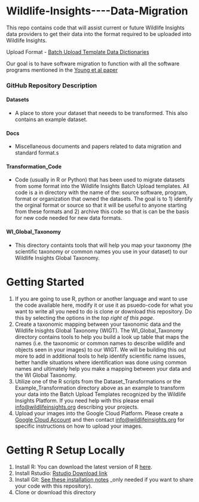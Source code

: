 # Wildlife-Insights----Data-Migration
This repo contains code that will assist current or future Wildlife Insights data providers to get their data into the format required to be uploaded into Wildlife Insights. 

Upload Format - [Batch Upload Template Data Dictionaries](https://docs.google.com/spreadsheets/d/1PE5Zl-HUG4Zt0PwSfj-gJRJVbZ__LgH3VuiDW3-BKQg/edit#gid=807650760)

Our goal is to have software migration to function with all the software programs mentioned in the [Young et al paper](https://github.com/ConservationInternational/Wildlife-Insights----Data-Migration/blob/master/Young%20et%20al%202018%20CT%20data%20mgmt%20review.pdf)

### GitHub Repository Description
#### Datasets
- A place to store your dataset that neeeds to be transformed. This also contains an example dataset.
#### Docs 
- Miscellaneous documents and papers related to data migration and standard format.s
#### Transformation_Code 
- Code (usually in R or Python) that has been used to migrate datasets from some format into the Wildlife Insights Batch Upload templates. All code is a in directory with the name of the: source software, program, format or organization that owned the datasets. The goal is to 1) identify the orginal format or source so that it will be useful to anyone starting from these formats and 2) archive this code so that is can be the basis for new code needed for new data formats. 
#### WI_Global_Taxonomy
- This directory containts tools that will help you map your taxonomy (the scientific taxonomy or common names you use in your dataset) to our Wildlife Insights Global Taxonomy.

# Getting Started 
1. If you are going to use R, python or another language and want to use the code available here, modify it or use it as psuedo-code for what you want to write all you need to do is clone or download this repository. Do this by selecting the options in the  _top right of this page_. 
2. Create a taxonomic mapping between your taxonomic data and the Wildlife Inisghts Global Taxonomy (WIGT). The WI_Global_Taxonomy directory contains tools to help you build a look up table that maps the names (i.e. the taxonomic or common names to describe wildlife and objects seen in your images) to our WIGT. We will be building this out more to add in additional tools to help identify scientific name issues, better handle situations where identification was done using common names and ultimately help you make a mapping between your data and the WI Global Taxonomy.
3. Utilize one of the R scripts from the Dataset_Transformations or the Example_Transformation directory  above as an example to transform your data into the Batch Upload Templates recognized by the Wildlife Insights Platform. If you need help with this please email info@wildlifeinsights.org describing your projects.
4. Upload your images into the Google Cloud Platform. Please create a [Google Cloud Account](https://console.cloud.google.com) and then contact info@wildlifeinsights.org for specific instructions on how to upload your images.


# Getting R Setup Locally
1. Install R: You can download the latest version of R [here](https://cran.rstudio.com).
2. Install Rstudio: [Rstudio Download link](https://www.rstudio.com/products/rstudio/download/)
3. Install Git: [See these installation notes](https://support.rstudio.com/hc/en-us/articles/200532077-Version-Control-with-Git-and-SVN) _only needed if you want to share your code with this repository).
4. Clone or download this directory

